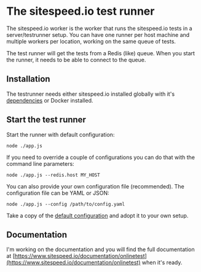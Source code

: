 # The sitespeed.io test runner

The sitespeed.io worker is the worker that runs the sitespeed.io tests in a server/testrunner setup. You can have one runner per host machine and multiple workers per location, working on the same queue of tests.

The test runner will get the tests from a Redis (like) queue. When you start the runner, it needs to be able to connect to the queue.

## Installation
The testrunner needs either sitespeed.io installed globally with it's [dependencies](https://www.sitespeed.io/documentation/sitespeed.io/installation/) or Docker installed.

## Start the test runner

Start the runner with default configuration:

```
node ./app.js
```

If you need to override a couple of configurations you can do that with the command line parameters:

```
node ./app.js --redis.host MY_HOST
```

You can also provide your own configuration file (recommended). The configuration file can be YAML or JSON:

```
node ./app.js --config /path/to/config.yaml
```

Take a copy of the [default configuration](https://github.com/sitespeedio/onlinetest/blob/main/testrunner/config/default.yaml) and adopt it to your own setup.

## Documentation
I'm working on the documentation and you will find the full documentation at [https://www.sitespeed.io/documentation/onlinetest](https://www.sitespeed.io/documentation/onlinetest) when it's ready.